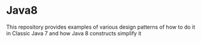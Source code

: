 # Java8
This repository provides examples of various design patterns of how to do it in Classic Java 7 and how Java 8 constructs simplify it
